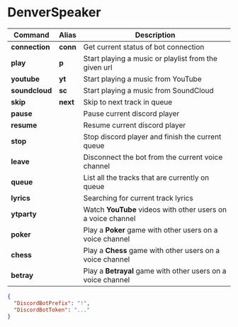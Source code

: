 # DenverSpeaker
  
| Command | Alias | Description |
| --- | --- | --- |
| **connection** | **conn** | Get current status of bot connection |
| **play** | **p** | Start playing a music or playlist from the given url |
| **youtube** | **yt** | Start playing a music from YouTube |
| **soundcloud** | **sc** | Start playing a music from SoundCloud |
| **skip** | **next** | Skip to next track in queue |
| **pause** |  | Pause current discord player |
| **resume** |  | Resume current discord player |
| **stop** |  | Stop discord player and finish the current queue |
| **leave** |  | Disconnect the bot from the current voice channel |
| **queue** |  | List all the tracks that are currently on queue |
| **lyrics** |  | Searching for current track lyrics |
| **ytparty** |  | Watch **YouTube** videos with other users on a voice channel |
| **poker** |  | Play a **Poker** game with other users on a voice channel |
| **chess** |  | Play a **Chess** game with other users on a voice channel |
| **betray** |  | Play a **Betrayal** game with other users on a voice channel |

```json
{
  "DiscordBotPrefix": "!",
  "DiscordBotToken": "..."
}
```
